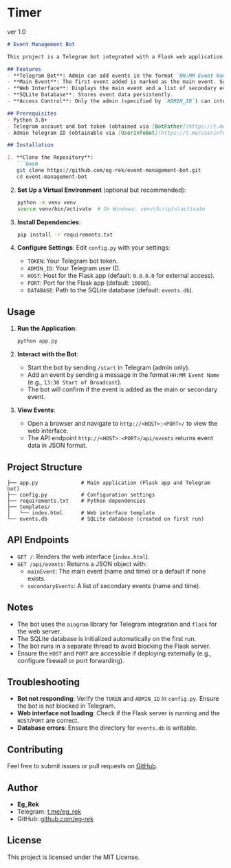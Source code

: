 # Timer
ver 1.0

```markdown
# Event Management Bot

This project is a Telegram bot integrated with a Flask web application to manage and display events. The bot allows an admin to add events via Telegram, which are stored in a SQLite database. The Flask app provides a web interface to view these events, with one main event and multiple secondary events.

## Features
- **Telegram Bot**: Admin can add events in the format `HH:MM Event Name` (e.g., `13:30 Start of Broadcast`).
- **Main Event**: The first event added is marked as the main event. Subsequent events are secondary unless the main event is replaced.
- **Web Interface**: Displays the main event and a list of secondary events via a Flask-powered API.
- **SQLite Database**: Stores event data persistently.
- **Access Control**: Only the admin (specified by `ADMIN_ID`) can interact with the bot.

## Prerequisites
- Python 3.8+
- Telegram account and bot token (obtained via [BotFather](https://t.me/BotFather))
- Admin Telegram ID (obtainable via [UserInfoBot](https://t.me/userinfobot))

## Installation

1. **Clone the Repository**:
   ```bash
   git clone https://github.com/eg-rek/event-management-bot.git
   cd event-management-bot
   ```

2. **Set Up a Virtual Environment** (optional but recommended):
   ```bash
   python -m venv venv
   source venv/bin/activate  # On Windows: venv\Scripts\activate
   ```

3. **Install Dependencies**:
   ```bash
   pip install -r requirements.txt
   ```

4. **Configure Settings**:
   Edit `config.py` with your settings:
   - `TOKEN`: Your Telegram bot token.
   - `ADMIN_ID`: Your Telegram user ID.
   - `HOST`: Host for the Flask app (default: `0.0.0.0` for external access).
   - `PORT`: Port for the Flask app (default: `10000`).
   - `DATABASE`: Path to the SQLite database (default: `events.db`).

## Usage

1. **Run the Application**:
   ```bash
   python app.py
   ```

2. **Interact with the Bot**:
   - Start the bot by sending `/start` in Telegram (admin only).
   - Add an event by sending a message in the format `HH:MM Event Name` (e.g., `13:30 Start of Broadcast`).
   - The bot will confirm if the event is added as the main or secondary event.

3. **View Events**:
   - Open a browser and navigate to `http://<HOST>:<PORT>/` to view the web interface.
   - The API endpoint `http://<HOST>:<PORT>/api/events` returns event data in JSON format.

## Project Structure
```
├── app.py              # Main application (Flask app and Telegram bot)
├── config.py           # Configuration settings
├── requirements.txt    # Python dependencies
├── templates/
│   └── index.html      # Web interface template
└── events.db           # SQLite database (created on first run)
```

## API Endpoints
- `GET /`: Renders the web interface (`index.html`).
- `GET /api/events`: Returns a JSON object with:
  - `mainEvent`: The main event (name and time) or a default if none exists.
  - `secondaryEvents`: A list of secondary events (name and time).

## Notes
- The bot uses the `aiogram` library for Telegram integration and `flask` for the web server.
- The SQLite database is initialized automatically on the first run.
- The bot runs in a separate thread to avoid blocking the Flask server.
- Ensure the `HOST` and `PORT` are accessible if deploying externally (e.g., configure firewall or port forwarding).

## Troubleshooting
- **Bot not responding**: Verify the `TOKEN` and `ADMIN_ID` in `config.py`. Ensure the bot is not blocked in Telegram.
- **Web interface not loading**: Check if the Flask server is running and the `HOST`/`PORT` are correct.
- **Database errors**: Ensure the directory for `events.db` is writable.

## Contributing
Feel free to submit issues or pull requests on [GitHub](https://github.com/eg-rek).

## Author
- **Eg_Rek**
- Telegram: [t.me/eg_rek](https://t.me/eg_rek)
- GitHub: [github.com/eg-rek](https://github.com/eg-rek)

## License
This project is licensed under the MIT License.
```
